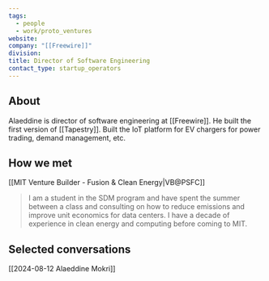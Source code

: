 ```yaml
---
tags:
  - people
  - work/proto_ventures
website: 
company: "[[Freewire]]"
division: 
title: Director of Software Engineering
contact_type: startup_operators
---
```

## About
Alaeddine is director of software engineering at [[Freewire]]. He built the first version of [[Tapestry]]. Built the IoT platform for EV chargers for power trading, demand management, etc.

## How we met
[[MIT Venture Builder - Fusion & Clean Energy|VB@PSFC]]
>I am a student in the SDM program and have spent the summer between a class and consulting on how to reduce emissions and improve unit economics for data centers. I have a decade of experience in clean energy and computing before coming to MIT.

## Selected conversations
[[2024-08-12 Alaeddine Mokri]]
